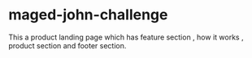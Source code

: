 # maged-john-challenge
This a product landing page which has feature section , how it works , product section and footer section.
